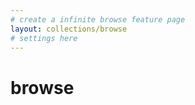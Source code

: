 ```yaml
---
# create a infinite browse feature page
layout: collections/browse
# settings here
---
```


# browse
